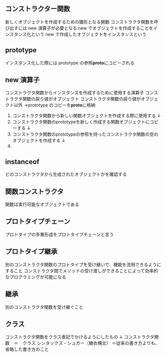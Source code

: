 ﻿## コンストラクター関数

新しくオブジェクトを作成するための雛形となる関数
コンストラクタ関数を呼び出すには new 演算子が必要となる
new でオブジェクトを作成することをインスタンス化という
new で作成したオブジェクトをインスタンスという

## prototype

インスタンス化した際には prototype の参照**proto**にコピーされる

## new 演算子

コンストラクタ関数からインスタンスを作成するために使用する演算子
コンストラクタ関数の戻り値がオブジェクト
コンストラクタ関数の戻り値がオブジェクト以外 →prototype のコピーを**proto**に格納

1. コンストラクタ関数から新しい関数オブジェクトを作成する際に使用する
↓
2. コンストラクタ関数のprototypeを新しく作成する関数オブジェクトにコピーする
↓
3. コンストラクタ関数のprototypeの参照を持ったコンストラクタ関数の空のオブジェクトを作成する
↓
4. 


## instanceof
どのコンストラクタから生成されたオブジェクトかを確認する

## 関数コンストラクタ
関数は実行可能なオブジェクトである

## プロトタイプチェーン
プロトタイプの多重形成をプロトタイプチェーンと言う

## プロトタイプ継承
別のコンストラクタ関数のプロトタイプを受け継いで、機能を流用できるようにすること
コンストラクタ間でメソッドの受け渡しができることによって効率的なプログラミングが可能になる

## 継承
別のコンストラクタ関数を受け継ぐこと

## クラス
コンストラクタ関数をクラス表記でかけるようにしたもの
↓
コンストラクタ関数　＝　クラス
シンタックス・シュガー（糖衣構文）
＝従来の書き方よりも、省略した書き方のこと


